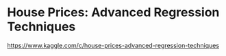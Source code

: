 # House Prices: Advanced Regression Techniques

https://www.kaggle.com/c/house-prices-advanced-regression-techniques
